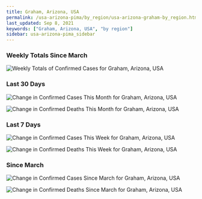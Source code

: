 ```yaml
---
title: Graham, Arizona, USA
permalink: /usa-arizona-pima/by_region/usa-arizona-graham-by_region.html
last_updated: Sep 8, 2021
keywords: ["Graham, Arizona, USA", "by region"]
sidebar: usa-arizona-pima_sidebar
---
```


<h3>Weekly Totals Since March</h3>

![Weekly Totals of Confirmed Cases for Graham, Arizona, USA](/covid_tracker/images/graphs/usa-arizona-graham-weekly_totals_graph.png)

<h3>Last 30 Days</h3>

![Change in Confirmed Cases This Month for Graham, Arizona, USA](/covid_tracker/images/graphs/usa-arizona-graham-delta_confirmed-30_days_graph.png)

![Change in Confirmed Deaths This Month for Graham, Arizona, USA](/covid_tracker/images/graphs/usa-arizona-graham-delta_deaths-30_days_graph.png)

<h3>Last 7 Days</h3>

![Change in Confirmed Cases This Week for Graham, Arizona, USA](/covid_tracker/images/graphs/usa-arizona-graham-delta_confirmed-7_days_graph.png)

![Change in Confirmed Deaths This Week for Graham, Arizona, USA](/covid_tracker/images/graphs/usa-arizona-graham-delta_deaths-7_days_graph.png)

<h3>Since March</h3>

![Change in Confirmed Cases Since March for Graham, Arizona, USA](/covid_tracker/images/graphs/usa-arizona-graham-delta_confirmed-since_march_graph.png)

![Change in Confirmed Deaths Since March for Graham, Arizona, USA](/covid_tracker/images/graphs/usa-arizona-graham-delta_deaths-since_march_graph.png)
